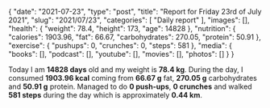 {
    "date": "2021-07-23",
    "type": "post",
    "title": "Report for Friday 23rd of July 2021",
    "slug": "2021\/07\/23",
    "categories": [
        "Daily report"
    ],
    "images": [],
    "health": {
        "weight": 78.4,
        "height": 173,
        "age": 14828
    },
    "nutrition": {
        "calories": 1903.96,
        "fat": 66.67,
        "carbohydrates": 270.05,
        "protein": 50.91
    },
    "exercise": {
        "pushups": 0,
        "crunches": 0,
        "steps": 581
    },
    "media": {
        "books": [],
        "podcast": [],
        "youtube": [],
        "movies": [],
        "photos": []
    }
}

Today I am <strong>14828 days</strong> old and my weight is <strong>78.4 kg</strong>. During the day, I consumed <strong>1903.96 kcal</strong> coming from <strong>66.67 g</strong> fat, <strong>270.05 g</strong> carbohydrates and <strong>50.91 g</strong> protein. Managed to do <strong>0 push-ups</strong>, <strong>0 crunches</strong> and walked <strong>581 steps</strong> during the day which is approximately <strong>0.44 km</strong>.